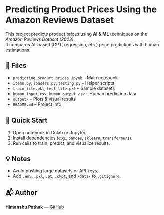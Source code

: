 # Predicting Product Prices Using the Amazon Reviews Dataset

This project predicts product prices using **AI & ML** techniques on the *Amazon Reviews Dataset (2023)*.  
It compares AI-based (GPT, regression, etc.) price predictions with human estimations.

## 📂 Files
- `predicting product prices.ipynb` – Main notebook  
- `items.py`, `loaders.py`, `testing.py` – Helper scripts  
- `train_lite.pkl`, `test_lite.pkl` – Sample datasets  
- `human_input.csv`, `human_output.csv` – Human prediction data  
- `output/` – Plots & visual results  
- `README.md` – Project info

## 🚀 Quick Start
1. Open notebook in Colab or Jupyter.
2. Install dependencies (e.g., `pandas`, `sklearn`, `transformers`).
3. Run cells to train, predict, and visualize results.

## 💡 Notes
- Avoid pushing large datasets or API keys.
- Add `.env`, `.pkl`, `.pt`, `.ckpt`, and `/data/` to `.gitignore`.

## 📬 Author
**Himanshu Pathak** — [GitHub](https://github.com/himpat202)
